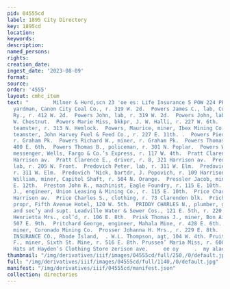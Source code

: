 ```yaml
---
pid: 04555cd
label: 1895 City Directory
key: 1895cd
location: 
keywords: 
description: 
named_persons: 
rights: 
creation_date: 
ingest_date: '2023-08-09'
format: 
source: 
order: '4555'
layout: cmhc_item
text: "        Milner & Hurd,scn 23 'oe es: Life Insurance 5 POW 224 PRU  Powers James,
  yardman, Canon City Coal Co., r. 319 W. 2d.  Powers James C., lab, Colo. Midland
  Ry., r. 412 W. 2d.  Powers John, lab, r. 319 W. 2d.  Powers John, lab, bds. 418
  W. Chestnut.  Powers Marie Miss, bkkpr, J. W. Halli, r. 227 W. 6th.  Powers Matthew,
  teamster, r. 313 N. Hemlock.  Powers, Maurice, miner, Ibex Mining Co.  Powers Patrick,
  teamster, John Harvey Fuel & Feed Co., r. 227 E. 11th. .  Powers Pierce, miner,
  r. Graham Pk.  Powers Richard W., miner, r. Graham Pk.  Powers Thomas, miner, r.
  400 E. 6th.  Powers Thomas B., policeman, r. 301 N. Poplar.  Powers William H.,
  messenger, Wells, Fargo & Co.’s Express, r. 117 W. 4th.  Pratt Clarence, r. 321
  Harrison av.  Pratt Clarence E., driver, r. 8, 321 Harrison av.  Predovic Marcus,
  lab, r. 205 W. Front.  Predovich Peter, lab, r. 311 W. Elm.  Predovieh John, lab,
  r. 311 W. Elm.  Predovich ‘Nick, bartdr, J. Popovich, r. 109 Harrison av.  Presley
  William, miner, Capitol Shaft, r. 504 N. Orange.  Pressler Jacob, miner, r. 716
  E. 12th.  Preston John R., machinist, Eagle Foundry, r. 115 E. 10th.  Preston William
  J., engineer, Union Leasing & Mining Co., r. 115 E. 10th.  Price Charles H. r. 607
  Harrison av.  Price Charles S., clothing, r. 73 Clarendon blk.  Prichard Owen J.,
  propr, Fifth Avenue Hotel, 120 W. 5th.  PRIDDY CHARLES N., plumber, gas and steamfitter,
  and sec’y and supt. Leadville Water & Sewer Cos., 121 E. 5th, r. 220  8th...  Prince
  Henrietta Mrs., col’d, r. 106 E. 8th.  Prisk Thomas J., miner, Bon Air Shaft, r.
  507 E. 9th.  Pritchard George, engineer, Mahala Mine, r. 428 E. 6th.  Proskie Fred,
  miner, Coronado Mining Co.  Prosser Johanna H. Mrs., r. 229 E. 8th.  PROVIDENCE-WASHINGTON
  INSURANCE CO., Rhode Island,  . W.L. Thompson, agt, 104 W. 4th. Pruitt Marion S.
  F., miner, Sixth St. Mine, r. 516 E. 8th. Prussen’ Maria Miss, r. 600 E. 5th.  Knox
  Hats at Hayden’s Clothing Store zerison ave.     ee oy     .  my alae os "
thumbnail: "/img/derivatives/iiif/images/04555cd/full/250,/0/default.jpg"
full: "/img/derivatives/iiif/images/04555cd/full/1140,/0/default.jpg"
manifest: "/img/derivatives/iiif/04555cd/manifest.json"
collection: directories
---
```

